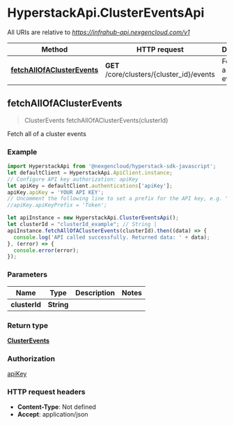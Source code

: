 # HyperstackApi.ClusterEventsApi

All URIs are relative to *https://infrahub-api.nexgencloud.com/v1*

Method | HTTP request | Description
------------- | ------------- | -------------
[**fetchAllOfAClusterEvents**](ClusterEventsApi.md#fetchAllOfAClusterEvents) | **GET** /core/clusters/{cluster_id}/events | Fetch all of a cluster events



## fetchAllOfAClusterEvents

> ClusterEvents fetchAllOfAClusterEvents(clusterId)

Fetch all of a cluster events

### Example

```javascript
import HyperstackApi from '@nexgencloud/hyperstack-sdk-javascript';
let defaultClient = HyperstackApi.ApiClient.instance;
// Configure API key authorization: apiKey
let apiKey = defaultClient.authentications['apiKey'];
apiKey.apiKey = 'YOUR API KEY';
// Uncomment the following line to set a prefix for the API key, e.g. "Token" (defaults to null)
//apiKey.apiKeyPrefix = 'Token';

let apiInstance = new HyperstackApi.ClusterEventsApi();
let clusterId = "clusterId_example"; // String | 
apiInstance.fetchAllOfAClusterEvents(clusterId).then((data) => {
  console.log('API called successfully. Returned data: ' + data);
}, (error) => {
  console.error(error);
});

```

### Parameters


Name | Type | Description  | Notes
------------- | ------------- | ------------- | -------------
 **clusterId** | **String**|  | 

### Return type

[**ClusterEvents**](ClusterEvents.md)

### Authorization

[apiKey](../README.md#apiKey)

### HTTP request headers

- **Content-Type**: Not defined
- **Accept**: application/json

